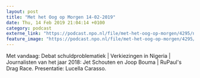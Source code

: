 ```yaml
---
layout: post
title: "Met het Oog op Morgen 14-02-2019"
date: Thu, 14 Feb 2019 21:04:14 +0100
category: podcast
externe_link: "https://podcast.npo.nl/file/met-het-oog-op-morgen/4295/nporadio1_met-het-oog-op-morgen_20190214_met-het-oog-op-morgen-14-02-2019_AK10FR.mp3"
feature_image: "https://podcast.npo.nl/file/met-het-oog-op-morgen/4295/nporadio1_met-het-oog-op-morgen_20190214_met-het-oog-op-morgen-14-02-2019_AK10FR.mp3"
---
```


Met vandaag: Debat schuldproblematiek | Verkiezingen in Nigeria | Journalisten van het jaar 2018: Jet Schouten en Joop Bouma | RuPaul's Drag Race. Presentatie: Lucella Carasso.
